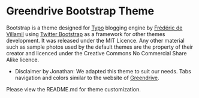 # Greendrive Bootstrap Theme

Bootstrap is a theme designed for [Typo][1] blogging engine by [Frédéric de Villamil][2] using [Twitter Bootstrap][3] as a framework for other themes development. It was released under the MIT Licence. Any other material such as sample photos used by the default themes are the property of their creator and licenced under the Creative Commons No Commercial Share Alike licence.

* Disclaimer by Jonathan: We adapted this theme to suit our needs. Tabs navigation and colors similar to the website of [Greendrive](http://greendrive.at).

Please view the README.md for theme customization.

[1]: http://typosphere.org
[2]: http://t37.net
[3]: http://twitter.github.com/bootstrap
